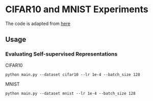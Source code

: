 # CIFAR10 and MNIST Experiments

The code is adapted from [here](https://github.com/google-research/google-research/blob/master/mutual_information_representation_learning/mirl.ipynb)


## Usage

### Evaluating Self-supervised Representations

CIFAR10

```
python main.py --dataset cifar10 --lr 1e-4 --batch_size 128
```

MNIST

```
python main.py --dataset mnist --lr 1e-4 --batch_size 128
```
